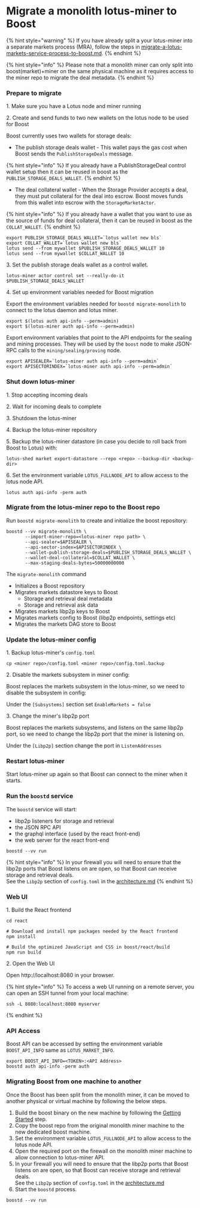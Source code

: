 # Migrate a monolith lotus-miner to Boost

{% hint style="warning" %}
If you have already split a your lotus-miner into a separate markets process (MRA), follow the steps in [migrate-a-lotus-markets-service-process-to-boost.md](migrate-a-lotus-markets-service-process-to-boost.md "mention").
{% endhint %}

{% hint style="info" %}
Please note that a monolith miner can only split into boost(market)+miner on the same physical machine as it requires access to the miner repo to migrate the deal metadata.
{% endhint %}

### Prepare to migrate

1\. Make sure you have a Lotus node and miner running

2\. Create and send funds to two new wallets on the lotus node to be used for Boost

Boost currently uses two wallets for storage deals:

* The publish storage deals wallet - This wallet pays the gas cost when Boost sends the `PublishStorageDeals` message.

{% hint style="info" %}
If you already have a PublishStorageDeal control wallet setup then it can be reused in boost as the `PUBLISH_STORAGE_DEALS_WALLET`.
{% endhint %}

* The deal collateral wallet - When the Storage Provider accepts a deal, they must put collateral for the deal into escrow. Boost moves funds from this wallet into escrow with the `StorageMarketActor`.

{% hint style="info" %}
If you already have a wallet that you want to use as the source of funds for deal collateral, then it can be reused in boost as the `COLLAT_WALLET`.
{% endhint %}

```
export PUBLISH_STORAGE_DEALS_WALLET=`lotus wallet new bls`
export COLLAT_WALLET=`lotus wallet new bls`
lotus send --from mywallet $PUBLISH_STORAGE_DEALS_WALLET 10
lotus send --from mywallet $COLLAT_WALLET 10
```

3\. Set the publish storage deals wallet as a control wallet.

```
lotus-miner actor control set --really-do-it $PUBLISH_STORAGE_DEALS_WALLET
```

4\. Set up environment variables needed for Boost migration

Export the environment variables needed for `boostd migrate-monolith` to connect to the lotus daemon and lotus miner.

```
export $(lotus auth api-info --perm=admin)
export $(lotus-miner auth api-info --perm=admin)
```

Export environment variables that point to the API endpoints for the sealing and mining processes. They will be used by the `boost` node to make JSON-RPC calls to the `mining/sealing/proving` node.

```
export APISEALER=`lotus-miner auth api-info --perm=admin`
export APISECTORINDEX=`lotus-miner auth api-info --perm=admin`
```

### Shut down lotus-miner

1\. Stop accepting incoming deals

2\. Wait for incoming deals to complete

3\. Shutdown the lotus-miner

4\. Backup the lotus-miner repository

5\. Backup the lotus-miner datastore (in case you decide to roll back from Boost to Lotus) with:

```
lotus-shed market export-datastore --repo <repo> --backup-dir <backup-dir>
```

6\. Set the environment variable `LOTUS_FULLNODE_API` to allow access to the lotus node API.

```
lotus auth api-info -perm auth
```

### Migrate from the lotus-miner repo to the Boost repo

Run `boostd migrate-monolith` to create and initialize the boost repository:

```
boostd --vv migrate-monolith \
       --import-miner-repo=<lotus-miner repo path> \
       --api-sealer=$APISEALER \
       --api-sector-index=$APISECTORINDEX \
       --wallet-publish-storage-deals=$PUBLISH_STORAGE_DEALS_WALLET \
       --wallet-deal-collateral=$COLLAT_WALLET \
       --max-staging-deals-bytes=50000000000 
```

The `migrate-monolith` command

* Initializes a Boost repository
* Migrates markets datastore keys to Boost
  * Storage and retrieval deal metadata
  * Storage and retrieval ask data
* Migrates markets libp2p keys to Boost
* Migrates markets config to Boost (libp2p endpoints, settings etc)
* Migrates the markets DAG store to Boost

### Update the lotus-miner config

1\. Backup lotus-miner's `config.toml`

```
cp <miner repo>/config.toml <miner repo>/config.toml.backup
```

2\. Disable the markets subsystem in miner config:

Boost replaces the markets subsystem in the lotus-miner, so we need to disable the subsystem in config:

Under the `[Subsystems]` section set `EnableMarkets = false`

3\. Change the miner's libp2p port

Boost replaces the markets subsystems, and listens on the same libp2p port, so we need to change the libp2p port that the miner is listening on.

Under the `[Libp2p]` section change the port in `ListenAddresses`

### Restart lotus-miner

Start lotus-miner up again so that Boost can connect to the miner when it starts.

### Run the `boostd` service

The `boostd` service will start:

* libp2p listeners for storage and retrieval
* the JSON RPC API
* the graphql interface (used by the react front-end)
* the web server for the react front-end

```
boostd --vv run
```

{% hint style="info" %}
In your firewall you will need to ensure that the libp2p ports that Boost listens on are open, so that Boost can receive storage and retrieval deals.\
See the `Libp2p` section of `config.toml` in the [architecture.md](../boost-architecture/architecture.md "mention")
{% endhint %}

### Web UI

1\. Build the React frontend

```
cd react

# Download and install npm packages needed by the React frontend
npm install

# Build the optimized JavaScript and CSS in boost/react/build
npm run build
```

2\. Open the Web UI

Open http://localhost:8080 in your browser.

{% hint style="info" %}
To access a web UI running on a remote server, you can open an SSH tunnel from your local machine:

```
ssh -L 8080:localhost:8080 myserver
```
{% endhint %}

### API Access

Boost API can be accessed by setting the environment variable `BOOST_API_INFO` same as `LOTUS_MARKET_INFO`.&#x20;

```
export BOOST_API_INFO=<TOKEN>:<API Address>
boostd auth api-info -perm auth
```

### Migrating Boost from one machine to another

Once the Boost has been split from the monolith miner, it can be moved to another physical or virtual machine by following the below steps.

1. Build the boost binary on the new machine by following the [Getting Started](../getting-started/) step.
2. Copy the boost repo from the original monolith miner machine to the new dedicated boost machine.
3. Set the environment variable `LOTUS_FULLNODE_API` to allow access to the lotus node API.
4. Open the required port on the firewall on the monolith miner machine to allow connection to lotus-miner API.
5. In your firewall you will need to ensure that the libp2p ports that Boost listens on are open, so that Boost can receive storage and retrieval deals.\
   See the `Libp2p` section of `config.toml` in the [architecture.md](../boost-architecture/architecture.md "mention")
6. Start the `boostd` process.

```
boostd --vv run
```
